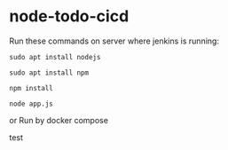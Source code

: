# node-todo-cicd

Run these commands on server where jenkins is running:


`sudo apt install nodejs`


`sudo apt install npm`


`npm install`

`node app.js`

or Run by docker compose

test

